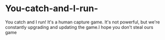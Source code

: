 # You-catch-and-I-run-
You catch and I run! It's a human capture game. It's not powerful, but we're constantly upgrading and updating the game.I hope you don't steal ours game
